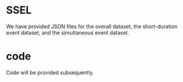 # SSEL
We have provided JSON files for the overall dataset, the short-duration event dataset, and the simultaneous event dataset.

# code
Code will be provided subsequently.
